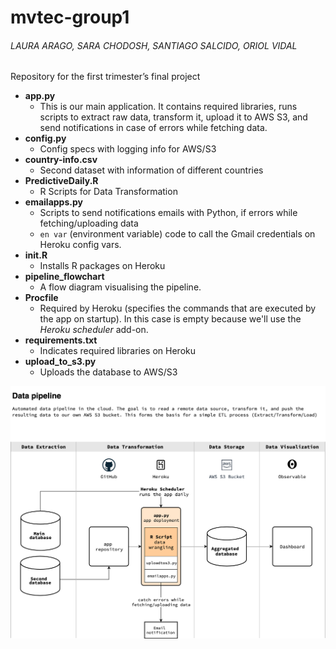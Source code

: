 # mvtec-group1
###### LAURA ARAGO, SARA CHODOSH, SANTIAGO SALCIDO, ORIOL VIDAL

Repository for the first trimester’s final project

- **app.py**
    - This is our main application. It contains required libraries, runs scripts to extract raw data, transform it, upload it to AWS S3, and send notifications in case of errors while fetching data.
- **config.py**
    - Config specs with logging info for AWS/S3
- **country-info.csv**
    - Second dataset with information of different countries 
- **PredictiveDaily.R**
    - R Scripts for Data Transformation 
- **emailapps.py**
    - Scripts to send notifications emails with Python, if errors while fetching/uploading data
    - `en var` (environment variable) code to call the Gmail credentials on Heroku config vars.
- **init.R**
    - Installs R packages on Heroku
- **pipeline_flowchart**
    - A flow diagram visualising the pipeline.
- **Procfile**
    - Required by Heroku (specifies the commands that are executed by the app on startup). In this case is empty because we'll use the *Heroku scheduler* add-on.
- **requirements.txt**
    - Indicates required libraries on Heroku
- **upload_to_s3.py**
    - Uploads the database to AWS/S3

![pipeline](https://github.com/ssalcido/mvtec-group1/blob/main/pipeline_flowchart.png?raw=true)
